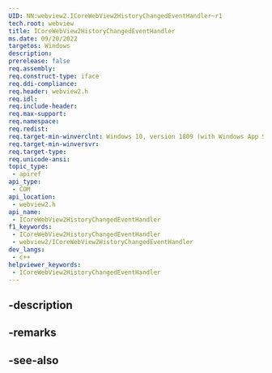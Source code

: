 ```yaml
---
UID: NN:webview2.ICoreWebView2HistoryChangedEventHandler~r1
tech.root: webview
title: ICoreWebView2HistoryChangedEventHandler
ms.date: 09/20/2022
targetos: Windows
description: 
prerelease: false
req.assembly: 
req.construct-type: iface
req.ddi-compliance: 
req.header: webview2.h
req.idl: 
req.include-header: 
req.max-support: 
req.namespace: 
req.redist: 
req.target-min-winverclnt: Windows 10, version 1809 (with Windows App SDK 1.1 or later)
req.target-min-winversvr: 
req.target-type: 
req.unicode-ansi: 
topic_type:
 - apiref
api_type:
 - COM
api_location:
 - webview2.h
api_name:
 - ICoreWebView2HistoryChangedEventHandler
f1_keywords:
 - ICoreWebView2HistoryChangedEventHandler
 - webview2/ICoreWebView2HistoryChangedEventHandler
dev_langs:
 - c++
helpviewer_keywords:
 - ICoreWebView2HistoryChangedEventHandler
---
```


## -description

## -remarks

## -see-also

